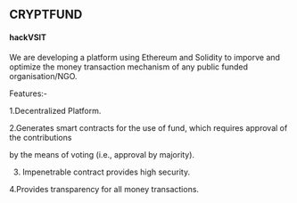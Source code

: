 ## CRYPTFUND

#### hackVSIT

We are developing a platform using Ethereum and Solidity to imporve and optimize the money transaction mechanism of any public funded organisation/NGO.

Features:-

1.Decentralized Platform.

2.Generates smart contracts for the use of fund, which requires approval of the contributions 
 
 by the means of voting (i.e., approval by majority).
 
3. Impenetrable contract provides high security.
 
4.Provides transparency for all money transactions.
 

